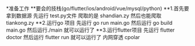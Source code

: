 *准备工作
    **要会的技栈(go/flutter/ios/android/vue/mysql/python)
    **1.首先要拿到数据源 先运行 test.py文件 爬取的是 shandian.zy 然后也能爬取 tiankong.zy
    **2.运行go 项目 先运行 go run main.go 然后运行 go build main.go 然后运行./main 就可以运行了
    **3.运行flutter项目 先运行 flutter doctor 然后运行 flutter run 就可以运行了 
    内网穿透 cpolar